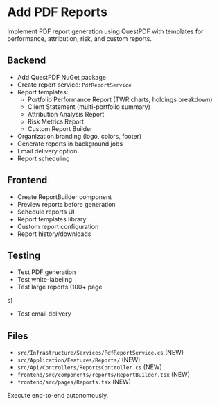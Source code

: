 # Add PDF Reports

Implement PDF report generation using QuestPDF with templates for performance, attribution, risk, and custom reports.

## Backend
- Add QuestPDF NuGet package
- Create report service: `PdfReportService`
- Report templates:
  - Portfolio Performance Report (TWR charts, holdings breakdown)
  - Client Statement (multi-portfolio summary)
  - Attribution Analysis Report
  - Risk Metrics Report
  - Custom Report Builder
- Organization branding (logo, colors, footer)
- Generate reports in background jobs
- Email delivery option
- Report scheduling

## Frontend
- Create ReportBuilder component
- Preview reports before generation
- Schedule reports UI
- Report templates library
- Custom report configuration
- Report history/downloads

## Testing
- Test PDF generation
- Test white-labeling
- Test large reports (100+ page

s)
- Test email delivery

## Files
- `src/Infrastructure/Services/PdfReportService.cs` (NEW)
- `src/Application/Features/Reports/` (NEW)
- `src/Api/Controllers/ReportsController.cs` (NEW)
- `frontend/src/components/reports/ReportBuilder.tsx` (NEW)
- `frontend/src/pages/Reports.tsx` (NEW)

Execute end-to-end autonomously.

